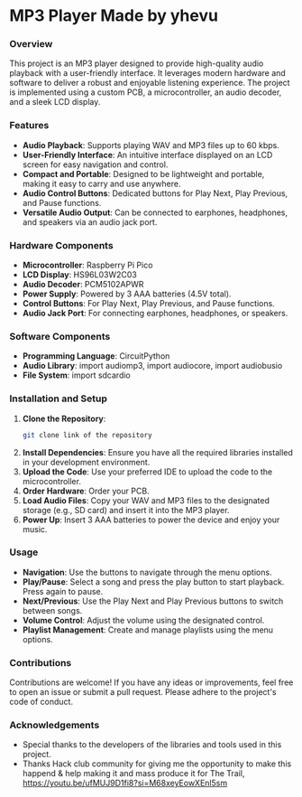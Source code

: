 # MP3 Player Made by yhevu


### Overview

This project is an MP3 player designed to provide high-quality audio playback with a user-friendly interface. It leverages modern hardware and software to deliver a robust and enjoyable listening experience. The project is implemented using a custom PCB, a microcontroller, an audio decoder, and a sleek LCD display.

### Features

- **Audio Playback**: Supports playing WAV and MP3 files up to 60 kbps.
- **User-Friendly Interface**: An intuitive interface displayed on an LCD screen for easy navigation and control.
- **Compact and Portable**: Designed to be lightweight and portable, making it easy to carry and use anywhere.
- **Audio Control Buttons**: Dedicated buttons for Play Next, Play Previous, and Pause functions.
- **Versatile Audio Output**: Can be connected to earphones, headphones, and speakers via an audio jack port.

### Hardware Components

- **Microcontroller**: Raspberry Pi Pico
- **LCD Display**: HS96L03W2C03
- **Audio Decoder**: PCM5102APWR
- **Power Supply**: Powered by 3 AAA batteries (4.5V total).
- **Control Buttons**: For Play Next, Play Previous, and Pause functions.
- **Audio Jack Port**: For connecting earphones, headphones, or speakers.

### Software Components

- **Programming Language**: CircuitPython
- **Audio Library**: import audiomp3, import audiocore, import audiobusio
- **File System**: import sdcardio

### Installation and Setup

1. **Clone the Repository**:
   ```bash
   git clone link of the repository
   ```
2. **Install Dependencies**:
   Ensure you have all the required libraries installed in your development environment.
3. **Upload the Code**:
   Use your preferred IDE to upload the code to the microcontroller.
4. **Order Hardware**:
   Order your PCB.
5. **Load Audio Files**:
   Copy your WAV and MP3 files to the designated storage (e.g., SD card) and insert it into the MP3 player.
6. **Power Up**:
   Insert 3 AAA batteries to power the device and enjoy your music.

### Usage

- **Navigation**: Use the buttons to navigate through the menu options.
- **Play/Pause**: Select a song and press the play button to start playback. Press again to pause.
- **Next/Previous**: Use the Play Next and Play Previous buttons to switch between songs.
- **Volume Control**: Adjust the volume using the designated control.
- **Playlist Management**: Create and manage playlists using the menu options.

### Contributions

Contributions are welcome! If you have any ideas or improvements, feel free to open an issue or submit a pull request. Please adhere to the project's code of conduct.

### Acknowledgements

- Special thanks to the developers of the libraries and tools used in this project.
- Thanks Hack club community for giving me the opportunity to make this happend & help making it and mass produce it for The Trail, https://youtu.be/ufMUJ9D1fi8?si=M68xeyEowXEnl5sm
